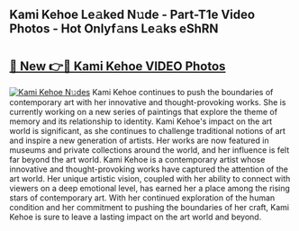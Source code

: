 ## Kami Kehoe Le𝚊ked N𝚞de - Part-T1e Video Photos - Hot Onlyf𝚊ns Le𝚊ks eShRN

# <h2><a href="http://ac2255.deff.icu/?id=Kami+Kehoe">🔗 New 👉🔴 Kami Kehoe VIDEO Photos</a></h2>

[![Kami Kehoe N𝚞des](https://i.imgur.com/rIISA9y.gif)](http://ac2255.deff.icu/?id=Kami+Kehoe)
Kami Kehoe continues to push the boundaries of contemporary art with her innovative and thought-provoking works. She is currently working on a new series of paintings that explore the theme of memory and its relationship to identity. Kami Kehoe's impact on the art world is significant, as she continues to challenge traditional notions of art and inspire a new generation of artists. Her works are now featured in museums and private collections around the world, and her influence is felt far beyond the art world. Kami Kehoe is a contemporary artist whose innovative and thought-provoking works have captured the attention of the art world. Her unique artistic vision, coupled with her ability to connect with viewers on a deep emotional level, has earned her a place among the rising stars of contemporary art. With her continued exploration of the human condition and her commitment to pushing the boundaries of her craft, Kami Kehoe is sure to leave a lasting impact on the art world and beyond.
